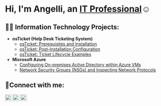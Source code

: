 <h1>Hi, I'm Angelli, an <a href="https://linkedin.com/in/Angelli">IT Professional</a>☺</h1>

<h2>👨‍💻 Information Technology Projects:</h2>

- <b>osTicket (Help Desk Ticketing System)</b>
  - [osTicket: Prerequisites and Installation](https://github.com/angellioregon/osticket-prereqs)
  - [osTicket: Post-Installation Configuration](https://github.com/angellioregon/post-install-config)
  - [osTicket: Ticket Lifecycle Examples](https://github.com/angellioregon/ticket-lifecycle)
- <b>Microsoft Azure</b>
  - [Configuring On-premises Active Directory within Azure VMs](https://github.com/angellioregon/configure-ad)
  - [Network Security Groups (NSGs) and Inspecting Network Protocols](https://github.com/angellioregon/azure-network-protocols)

<h2>🤳Connect with me:</h2>

[<img align="left" alt="Angelli | Twitter" width="22px" src="https://cdn.jsdelivr.net/npm/simple-icons@v3/icons/twitter.svg" />][twitter]
[<img align="left" alt="Angelli | LinkedIn" width="22px" src="https://cdn.jsdelivr.net/npm/simple-icons@v3/icons/linkedin.svg" />][linkedin]
[<img align="left" alt="Angelli | Instagram" width="22px" src="https://cdn.jsdelivr.net/npm/simple-icons@v3/icons/instagram.svg" />][instagram]

[twitter]: https://twitter.com/Angelli
[instagram]: https://www.instagram.com/Angelli
[linkedin]: https://linkedin.com/in/Angelli
